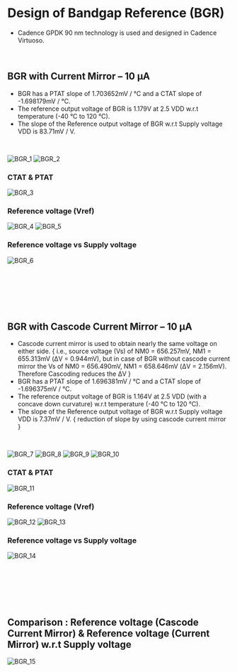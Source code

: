 # Design of Bandgap Reference (BGR)
- Cadence GPDK 90 nm technology is used and designed in Cadence Virtuoso.

<br />

## BGR with Current Mirror – 10 µA

- BGR has a PTAT slope of 1.703652mV / °C and a CTAT slope of -1.698179mV / °C.
- The reference output voltage of BGR is 1.179V at 2.5 VDD w.r.t temperature (-40 °C to 120 °C).
- The slope of the Reference output voltage of BGR w.r.t Supply voltage VDD is 83.71mV / V.
<br />

![BGR_1](https://user-images.githubusercontent.com/84563214/179386770-4e62ce1c-cbf4-4c62-b35a-7120d67a5229.png) 
![BGR_2](https://user-images.githubusercontent.com/84563214/179386905-8a483424-ab7e-48ed-8a8f-9159aed8512e.png)

### CTAT & PTAT
![BGR_3](https://user-images.githubusercontent.com/84563214/179386910-f570c2a5-fbd6-441d-84d8-ae945b707066.png)

### Reference voltage (Vref)
![BGR_4](https://user-images.githubusercontent.com/84563214/179386915-8829988a-5657-4d84-ab57-6867a43d0f26.png)
![BGR_5](https://user-images.githubusercontent.com/84563214/179386918-2d3bf751-fb26-4c9a-92ea-8bfe74ca13ab.png)

### Reference voltage vs Supply voltage
![BGR_6](https://user-images.githubusercontent.com/84563214/179386923-43e396f4-81ad-4245-91d4-e852ab6f2d9c.png)

<br /><br /><br /><br /><br />

## BGR with Cascode Current Mirror – 10 µA

- Cascode current mirror is used to obtain nearly the same voltage on either side.  { i.e., source voltage (Vs) of NM0 = 656.257mV, NM1 = 655.313mV (ΔV = 0.944mV), but in case of BGR without cascode current mirror the Vs of NM0 = 656.490mV, NM1 = 658.646mV (ΔV = 2.156mV). Therefore Cascoding reduces the ΔV }
- BGR has a PTAT slope of 1.696381mV / °C and a CTAT slope of -1.696375mV / °C.
- The reference output voltage of BGR is 1.164V at 2.5 VDD (with a concave down curvature) w.r.t temperature (-40 °C to 120 °C).
- The slope of the Reference output voltage of BGR w.r.t Supply voltage VDD is 7.37mV / V. { reduction of slope by using cascode current mirror }
<br />

![BGR_7](https://user-images.githubusercontent.com/84563214/179386930-7ff014f5-af84-4e95-b96c-ee92d5372467.png)
![BGR_8](https://user-images.githubusercontent.com/84563214/179386931-55e33801-564e-4c94-a2f5-860ab8192d91.png)
![BGR_9](https://user-images.githubusercontent.com/84563214/179386932-2eeac238-9189-4100-8489-38373a39658e.png)
![BGR_10](https://user-images.githubusercontent.com/84563214/179386933-0dc34b77-ecf1-472b-8f5a-def5303a2c86.png)

### CTAT & PTAT
![BGR_11](https://user-images.githubusercontent.com/84563214/179386934-e95318e1-26bd-4dd8-8b8d-ed764b6c3765.png)

### Reference voltage (Vref)
![BGR_12](https://user-images.githubusercontent.com/84563214/179386937-805b5c50-9fc1-43e9-a56e-5e26151ec423.png)
![BGR_13](https://user-images.githubusercontent.com/84563214/179386941-1d064f51-03ac-4757-8ff3-549d29c13ab0.png)

### Reference voltage vs Supply voltage
![BGR_14](https://user-images.githubusercontent.com/84563214/179386947-75a6b2c8-f37c-4869-bcef-721163ade2d5.png)

<br /><br /><br /><br /><br />

## Comparison : Reference voltage (Cascode Current Mirror) & Reference voltage (Current Mirror) w.r.t Supply voltage 
![BGR_15](https://user-images.githubusercontent.com/84563214/179386950-7eebba55-ad0c-46d5-8ea8-9938a84b60cf.png)

